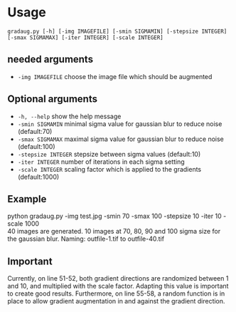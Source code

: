 # Usage
```
gradaug.py [-h] [-img IMAGEFILE] [-smin SIGMAMIN] [-stepsize INTEGER][-smax SIGMAMAX] [-iter INTEGER] [-scale INTEGER]
```

## needed arguments
*   `-img IMAGEFILE`     choose the image file which should be augmented

## Optional arguments
*   `-h, --help`         show the help message
*   `-smin SIGMAMIN`     minimal sigma value for gaussian blur to reduce noise (default:70)
*   `-smax SIGMAMAX`     maximal sigma value for gaussian blur to reduce noise (default:100)
*   `-stepsize INTEGER`  stepsize between sigma values (default:10)
*   `-iter INTEGER`      number of iterations in each sigma setting
*   `-scale INTEGER`     scaling factor which is applied to the gradients  (default:1000)

## Example
python gradaug.py -img test.jpg -smin 70 -smax 100 -stepsize 10 -iter 10 -scale 1000   
40 images are generated. 10 images at 70, 80, 90 and 100 sigma size for the gaussian blur.  Naming: outfile-1.tif to outfile-40.tif

## Important
Currently, on line 51-52, both gradient directions are randomized between 1 and 10, and multiplied with the scale factor. Adapting this value is important to create good results.
Furthermore, on line 55-58, a random function is in place to allow gradient augmentation in and against the gradient direction. 

